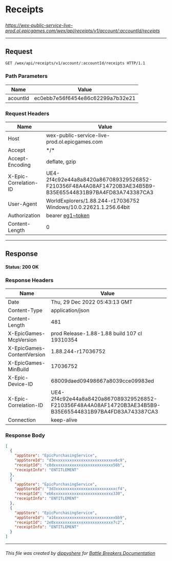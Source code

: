 # Receipts

#####

*https://wex-public-service-live-prod.ol.epicgames.com/wex/api/receipts/v1/account/:accountId/receipts*

___

## Request

```http
GET /wex/api/receipts/v1/account/:accountId/receipts HTTP/1.1
```

### Path Parameters

| Name     | Value                             |
|----------|-----------------------------------|
| acountId | ec0ebb7e56f6454e86c62299a7b32e21  |

### Request Headers

| Name                  | Value                                                                                                                 |
|-----------------------|-----------------------------------------------------------------------------------------------------------------------|
| Host                  | wex-public-service-live-prod.ol.epicgames.com                                                                         |
| Accept                | \*/\*                                                                                                                 |
| Accept-Encoding       | deflate, gzip                                                                                                         |
| X-Epic-Correlation-ID | UE4-2f4c92e44a8a8420a867089329526852-F210356F48A4A08AF14720B3AE34B5B9-B35E65544831B97BA4FD83A743387CA3                |
| User-Agent            | WorldExplorers/1.88.244-r17036752 Windows/10.0.22621.1.256.64bit                                                      |
| Authorization         | bearer [eg1~token](https://github.com/dippyshere/battle-breakers-documentation/blob/master/docs/common/tokens/eg1.md) |
| Content-Length        | 0                                                                                                                     |

___

## Response

#### Status: 200 OK

### Response Headers

| Name                       | Value                                                                                                  |
|----------------------------|--------------------------------------------------------------------------------------------------------|
| Date                       | Thu, 29 Dec 2022 05:43:13 GMT                                                                          |
| Content-Type               | application/json                                                                                       |
| Content-Length             | 481                                                                                                    |
| X-EpicGames-McpVersion     | prod Release-1.88-1.88 build 107 cl 19310354                                                           |
| X-EpicGames-ContentVersion | 1.88.244-r17036752                                                                                     |
| X-EpicGames-MinBuild       | 17036752                                                                                               |
| X-Epic-Device-ID           | 68009daed09498667a8039cce09983ed                                                                       |
| X-Epic-Correlation-ID      | UE4-2f4c92e44a8a8420a867089329526852-F210356F48A4A08AF14720B3AE34B5B9-B35E65544831B97BA4FD83A743387CA3 |
| Connection                 | keep-alive                                                                                             |

### Response Body

```json
[
  {
    "appStore": "EpicPurchasingService",
    "appStoreId": "d3exxxxxxxxxxxxxxxxxxxxxxxxxx6c9",
    "receiptId": "c8dxxxxxxxxxxxxxxxxxxxxxxxxxx56b",
    "receiptInfo": "ENTITLEMENT"
  },
  {
    "appStore": "EpicPurchasingService",
    "appStoreId": "3d3xxxxxxxxxxxxxxxxxxxxxxxxxxcf4",
    "receiptId": "eb6xxxxxxxxxxxxxxxxxxxxxxxxxx330",
    "receiptInfo": "ENTITLEMENT"
  },
  {
    "appStore": "EpicPurchasingService",
    "appStoreId": "a16xxxxxxxxxxxxxxxxxxxxxxxxxxbb9",
    "receiptId": "2e0xxxxxxxxxxxxxxxxxxxxxxxxxx7c2",
    "receiptInfo": "ENTITLEMENT"
  }
]
```

___

###### This file was created by [dippyshere](https://github.com/dippyshere) for [Battle Breakers Documentation](https://github.com/dippyshere/battle-breakers-documentation)
